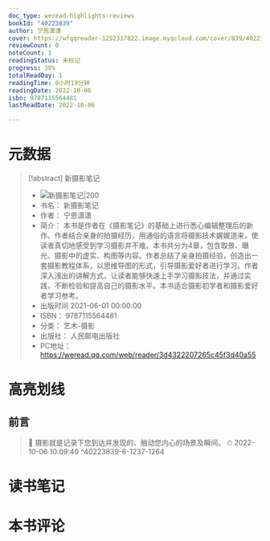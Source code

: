 ```yaml
---
doc_type: weread-highlights-reviews
bookId: "40223839"
author: 宁思潇潇
cover: https://wfqqreader-1252317822.image.myqcloud.com/cover/839/40223839/t7_40223839.jpg
reviewCount: 0
noteCount: 1
readingStatus: 未标记
progress: 38%
totalReadDay: 1
readingTime: 0小时19分钟
readingDate: 2022-10-06
isbn: 9787115564481
lastReadDate: 2022-10-06

---
```

# 元数据
> [!abstract] 新摄影笔记
> - ![ 新摄影笔记|200](https://wfqqreader-1252317822.image.myqcloud.com/cover/839/40223839/t7_40223839.jpg)
> - 书名： 新摄影笔记
> - 作者： 宁思潇潇
> - 简介： 本书是作者在《摄影笔记》的基础上进行悉心编辑整理后的新作。作者结合亲身的拍摄经历，用通俗的语言将摄影技术娓娓道来，使读者真切地感受到学习摄影并不难。本书共分为4章，包含取景、曝光、摄影中的虚实、构图等内容。作者总结了亲身拍摄经验，创造出一套摄影教程体系，以思维导图的形式，引导摄影爱好者进行学习。作者深入浅出的讲解方式，让读者能够快速上手学习摄影技法，并通过实践，不断检验和提高自己的摄影水平。本书适合摄影初学者和摄影爱好者学习参考。
> - 出版时间 2021-06-01 00:00:00
> - ISBN： 9787115564481
> - 分类： 艺术-摄影
> - 出版社： 人民邮电出版社
> - PC地址：https://weread.qq.com/web/reader/3d4322207265c45f3d40a55

# 高亮划线

## 前言

> 📌 摄影就是记录下您到达并发现的、触动您内心的场景及瞬间。 
> ⏱ 2022-10-06 10:09:40 ^40223839-6-1237-1264

# 读书笔记

# 本书评论
